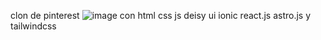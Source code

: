 clon de pinterest
![image](https://github.com/user-attachments/assets/4839d23c-d7ec-4a72-887e-1e90fa1e10ff)
con html css js deisy ui ionic react.js astro.js y tailwindcss

